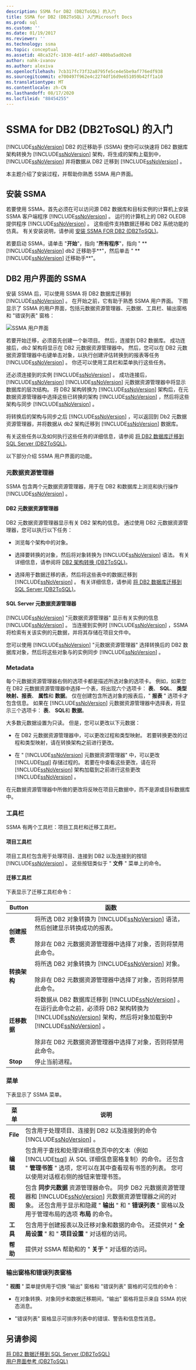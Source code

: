 ```yaml
---
description: SSMA for DB2 (DB2ToSQL) 的入门
title: SSMA for DB2 (DB2ToSQL) 入门Microsoft Docs
ms.prod: sql
ms.custom: ''
ms.date: 01/19/2017
ms.reviewer: ''
ms.technology: ssma
ms.topic: conceptual
ms.assetid: 48ca32fc-1830-4d1f-add7-480ba5ad02e8
author: nahk-ivanov
ms.author: alexiva
ms.openlocfilehash: 7cb317fc73f32a8795fe5ce4e5be9af776edf938
ms.sourcegitcommit: e700497f962e4c2274df16d9e651059b42ff1a10
ms.translationtype: MT
ms.contentlocale: zh-CN
ms.lasthandoff: 08/17/2020
ms.locfileid: "88454255"
---
```

# <a name="getting-started-with-ssma-for-db2-db2tosql"></a>SSMA for DB2 (DB2ToSQL) 的入门
[!INCLUDE[ssNoVersion](../../includes/ssnoversion-md.md)] DB2 的迁移助手 (SSMA) 使你可以快速将 DB2 数据库架构转换为 [!INCLUDE[ssNoVersion](../../includes/ssnoversion-md.md)] 架构，将生成的架构上载到中， [!INCLUDE[ssNoVersion](../../includes/ssnoversion-md.md)] 并将数据从 DB2 迁移到 [!INCLUDE[ssNoVersion](../../includes/ssnoversion-md.md)] 。  
  
本主题介绍了安装过程，并帮助你熟悉 SSMA 用户界面。  
  
## <a name="installing-ssma"></a>安装 SSMA  
若要使用 SSMA，首先必须在可以访问源 DB2 数据库和目标实例的计算机上安装 SSMA 客户端程序 [!INCLUDE[ssNoVersion](../../includes/ssnoversion-md.md)] 。 运行的计算机上的 DB2 OLEDB 提供程序 [!INCLUDE[ssNoVersion](../../includes/ssnoversion-md.md)] 。 这些组件支持数据迁移和 DB2 系统功能的仿真。 有关安装说明，请参阅 [安装 SSMA FOR DB2 &#40;DB2ToSQL&#41;](../../ssma/db2/installing-ssma-for-db2-db2tosql.md)。  
  
若要启动 SSMA，请单击 "**开始**"，指向 "**所有程序**"，指向 " ** [!INCLUDE[ssNoVersion](../../includes/ssnoversion-md.md)] db2 迁移助手**"，然后单击 " ** [!INCLUDE[ssNoVersion](../../includes/ssnoversion-md.md)] 迁移助手**"。  
  
## <a name="ssma-for-db2-user-interface"></a>DB2 用户界面的 SSMA  
安装 SSMA 后，可以使用 SSMA 将 DB2 数据库迁移到 [!INCLUDE[ssNoVersion](../../includes/ssnoversion-md.md)] 。 在开始之前，它有助于熟悉 SSMA 用户界面。 下图显示了 SSMA 的用户界面，包括元数据资源管理器、元数据、工具栏、输出窗格和 "错误列表" 窗格：  
  
![SSMA 用户界面](../../ssma/db2/media/ssma_db2_ui.png "SSMA 用户界面")  
  
若要开始迁移，必须首先创建一个新项目。 然后，连接到 DB2 数据库。 成功连接后，db2 架构将显示在 DB2 元数据资源管理器中。 然后，您可以在 DB2 元数据资源管理器中右键单击对象，以执行创建评估转换到的报表等任务 [!INCLUDE[ssNoVersion](../../includes/ssnoversion-md.md)] 。 你还可以使用工具栏和菜单执行这些任务。  
  
还必须连接到的实例 [!INCLUDE[ssNoVersion](../../includes/ssnoversion-md.md)] 。 成功连接后， [!INCLUDE[ssNoVersion](../../includes/ssnoversion-md.md)] [!INCLUDE[ssNoVersion](../../includes/ssnoversion-md.md)] 元数据资源管理器中将显示数据库的层次结构。 将 DB2 架构转换为 [!INCLUDE[ssNoVersion](../../includes/ssnoversion-md.md)] 架构后，在元数据资源管理器中选择这些已转换的架构 [!INCLUDE[ssNoVersion](../../includes/ssnoversion-md.md)] ，然后将这些架构与同步 [!INCLUDE[ssNoVersion](../../includes/ssnoversion-md.md)] 。  
  
将转换后的架构与同步之后 [!INCLUDE[ssNoVersion](../../includes/ssnoversion-md.md)] ，可以返回到 Db2 元数据资源管理器，并将数据从 db2 架构迁移到 [!INCLUDE[ssNoVersion](../../includes/ssnoversion-md.md)] 数据库。  
  
有关这些任务以及如何执行这些任务的详细信息，请参阅 [将 DB2 数据库迁移到 SQL Server &#40;DB2ToSQL&#41;](../../ssma/db2/migrating-db2-databases-to-sql-server-db2tosql.md)。  
  
以下部分介绍 SSMA 用户界面的功能。  
  
### <a name="metadata-explorers"></a>元数据资源管理器  
SSMA 包含两个元数据资源管理器，用于在 DB2 和数据库上浏览和执行操作 [!INCLUDE[ssNoVersion](../../includes/ssnoversion-md.md)] 。  
  
#### <a name="db2-metadata-explorer"></a>DB2 元数据资源管理器  
DB2 元数据资源管理器显示有关 DB2 架构的信息。 通过使用 DB2 元数据资源管理器，您可以执行以下任务：  
  
-   浏览每个架构中的对象。  
  
-   选择要转换的对象，然后将对象转换为 [!INCLUDE[ssNoVersion](../../includes/ssnoversion-md.md)] 语法。 有关详细信息，请参阅将 [DB2 架构转换 &#40;DB2ToSQL&#41;](../../ssma/db2/converting-db2-schemas-db2tosql.md)。  
  
-   选择用于数据迁移的表，然后将这些表中的数据迁移到 [!INCLUDE[ssNoVersion](../../includes/ssnoversion-md.md)] 。 有关详细信息，请参阅 [将 DB2 数据库迁移到 SQL Server &#40;DB2ToSQL&#41;](../../ssma/db2/migrating-db2-databases-to-sql-server-db2tosql.md)。  
  
#### <a name="sql-server-metadata-explorer"></a>SQL Server 元数据资源管理器  
[!INCLUDE[ssNoVersion](../../includes/ssnoversion-md.md)] "元数据资源管理器" 显示有关实例的信息 [!INCLUDE[ssNoVersion](../../includes/ssnoversion-md.md)] 。 当连接到实例时 [!INCLUDE[ssNoVersion](../../includes/ssnoversion-md.md)] ，SSMA 将检索有关该实例的元数据，并将其存储在项目文件中。  
  
您可以使用 [!INCLUDE[ssNoVersion](../../includes/ssnoversion-md.md)] "元数据资源管理器" 选择转换后的 DB2 数据库对象，然后将这些对象与的实例同步 [!INCLUDE[ssNoVersion](../../includes/ssnoversion-md.md)] 。  
  
### <a name="metadata"></a>Metadata  
每个元数据资源管理器右侧的选项卡都是描述所选对象的选项卡。 例如，如果您在 DB2 元数据资源管理器中选择一个表，将出现六个选项卡： **表**、 **SQL**、 **类型映射、报表**、 **属性**和 **数据**。 仅在创建包含所选对象的报表后，" **报表** " 选项卡才包含信息。 如果在 [!INCLUDE[ssNoVersion](../../includes/ssnoversion-md.md)] 元数据资源管理器中选择表，将显示三个选项卡： **表**、 **SQL**和 **数据**。  
  
大多数元数据设置为只读。 但是，您可以更改以下元数据：  
  
-   在 DB2 元数据资源管理器中，可以更改过程和类型映射。 若要转换更改的过程和类型映射，请在转换架构之前进行更改。  
  
-   在 " [!INCLUDE[ssNoVersion](../../includes/ssnoversion-md.md)] 元数据资源管理器" 中，可以更改 [!INCLUDE[tsql](../../includes/tsql-md.md)] 存储过程的。 若要在中查看这些更改，请在将 [!INCLUDE[ssNoVersion](../../includes/ssnoversion-md.md)] 架构加载到之前进行这些更改 [!INCLUDE[ssNoVersion](../../includes/ssnoversion-md.md)] 。  
  
在元数据资源管理器中所做的更改将反映在项目元数据中，而不是源或目标数据库中。  
  
### <a name="toolbars"></a>工具栏  
SSMA 有两个工具栏：项目工具栏和迁移工具栏。  
  
#### <a name="the-project-toolbar"></a>项目工具栏  
项目工具栏包含用于处理项目、连接到 DB2 以及连接到的按钮 [!INCLUDE[ssNoVersion](../../includes/ssnoversion-md.md)] 。 这些按钮类似于 " **文件** " 菜单上的命令。  
  
#### <a name="migration-toolbar"></a>迁移工具栏  
下表显示了迁移工具栏命令：  
  
|Button|函数|  
|------|--------|  
|**创建报表**|将所选 DB2 对象转换为 [!INCLUDE[ssNoVersion](../../includes/ssnoversion-md.md)] 语法，然后创建显示转换成功的报表。<br /><br />除非在 DB2 元数据资源管理器中选择了对象，否则将禁用此命令。|  
|**转换架构**|将所选 DB2 对象转换为 [!INCLUDE[ssNoVersion](../../includes/ssnoversion-md.md)] 对象。<br /><br />除非在 DB2 元数据资源管理器中选择了对象，否则将禁用此命令。|  
|**迁移数据**|将数据从 DB2 数据库迁移到 [!INCLUDE[ssNoVersion](../../includes/ssnoversion-md.md)] 。 在运行此命令之前，必须将 DB2 架构转换为 [!INCLUDE[ssNoVersion](../../includes/ssnoversion-md.md)] 架构，然后将对象加载到中 [!INCLUDE[ssNoVersion](../../includes/ssnoversion-md.md)] 。<br /><br />除非在 DB2 元数据资源管理器中选择了对象，否则将禁用此命令。|  
|**Stop**|停止当前进程。|  
  
### <a name="menus"></a>菜单  
下表显示了 SSMA 菜单。  
  
|菜单|说明|  
|----|-----------|  
|**File**|包含用于处理项目、连接到 DB2 以及连接到的命令 [!INCLUDE[ssNoVersion](../../includes/ssnoversion-md.md)] 。|  
|**编辑**|包含用于查找和处理详细信息页中的文本（例如 [!INCLUDE[tsql](../../includes/tsql-md.md)] 从 SQL 详细信息窗格复制）的命令。 还包含 " **管理书签** " 选项，您可以在其中查看现有书签的列表。 您可以使用对话框右侧的按钮来管理书签。|  
|**视图**|包含 **同步元数据** 资源管理器命令。 同步 DB2 元数据资源管理器和 [!INCLUDE[ssNoVersion](../../includes/ssnoversion-md.md)] 元数据资源管理器之间的对象。 还包含用于显示和隐藏 " **输出** " 和 " **错误列表** " 窗格以及用于管理布局的选项 **布局** 的命令。|  
|**工具**|包含用于创建报表以及迁移对象和数据的命令。 还提供对 " **全局设置** " 和 " **项目设置** " 对话框的访问。|  
|**帮助**|提供对 SSMA 帮助和的 " **关于** " 对话框的访问。|  
  
### <a name="output-pane-and-error-list-pane"></a>输出窗格和错误列表窗格  
" **视图** " 菜单提供用于切换 "输出" 窗格和 "错误列表" 窗格的可见性的命令：  
  
-   在对象转换、对象同步和数据迁移期间，"输出" 窗格将显示来自 SSMA 的状态消息。  
  
-   "错误列表" 窗格显示可排序列表中的错误、警告和信息性消息。  
  
## <a name="see-also"></a>另请参阅  
[将 DB2 数据迁移到 SQL Server &#40;DB2ToSQL&#41;](../../ssma/db2/migrating-db2-data-into-sql-server-db2tosql.md)  
[用户界面参考 &#40;DB2ToSQL&#41;](../../ssma/db2/user-interface-reference-db2tosql.md)  
  
